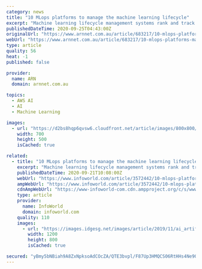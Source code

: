 ```yaml
---
category: news
title: "10 MLops platforms to manage the machine learning lifecycle"
excerpt: "Machine learning lifecycle management systems rank and track your experiments over time, and sometimes integrate with deployment and monitoring"
publishedDateTime: 2020-09-25T04:43:00Z
originalUrl: "https://www.arnnet.com.au/article/683217/10-mlops-platforms-manage-machine-learning-lifecycle/"
webUrl: "https://www.arnnet.com.au/article/683217/10-mlops-platforms-manage-machine-learning-lifecycle/"
type: article
quality: 56
heat: -1
published: false

provider:
  name: ARN
  domain: arnnet.com.au

topics:
  - AWS AI
  - AI
  - Machine Learning

images:
  - url: "https://d2bs8hqp6qvsw6.cloudfront.net/article/images/800x800/dimg/m.jpg"
    width: 700
    height: 500
    isCached: true

related:
  - title: "10 MLops platforms to manage the machine learning lifecycle"
    excerpt: "Machine learning lifecycle management systems rank and track your experiments over time, and sometimes integrate with deployment and monitoring"
    publishedDateTime: 2020-09-21T10:08:00Z
    webUrl: "https://www.infoworld.com/article/3572442/10-mlops-platforms-to-manage-the-machine-learning-lifecycle.html"
    ampWebUrl: "https://www.infoworld.com/article/3572442/10-mlops-platforms-to-manage-the-machine-learning-lifecycle.amp.html"
    cdnAmpWebUrl: "https://www-infoworld-com.cdn.ampproject.org/c/s/www.infoworld.com/article/3572442/10-mlops-platforms-to-manage-the-machine-learning-lifecycle.amp.html"
    type: article
    provider:
      name: InfoWorld
      domain: infoworld.com
    quality: 110
    images:
      - url: "https://images.idgesg.net/images/article/2019/11/ai_artificial_intelligence_man_graphic_interface_data_by_art24hr_gettyimages_1157378096-100817765-large.jpg"
        width: 1200
        height: 800
        isCached: true

secured: "yBmy5bNBiah9A8ZxNpksoAdCOcZA/QTE3bvpl/F87Up3HMQCS06RtHHs4Ne9QJjZCbAjRHoPeZNmAfuy7W2N9YN2HqAKLwZY8fYMIulOL/TM3dexYzGc8j8qvxnGSAiKfLI8nHvd53ain/V6cVmsFvWiw8ADE2CkOTep1KXaq+1XjeYpfw4tUX5RhjvuOQsXpMgUf0D8V/pEIg+crIlfSO4PzFfmZ27ESFVTVPX+tK7JuFqu3TS6J17UXmINbwcfGkCwOYsFWk/py8xq5VkmLNVhrXJB5egKez54ve/9T8aokvWsFrFMk/bprfr4gAvSI86Y/RhBrk9HbffsRfgau+CDIRQ4OZUxEdcODXYrU1c=;f9uZt/2R4eU6OOODLVPNiw=="
---
```


